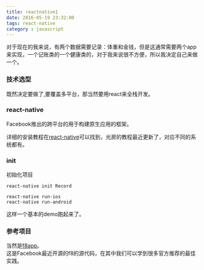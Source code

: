 ```yaml
---
title: reactnative1
date: 2016-05-19 23:32:00
tags: react-native
category : javascript
---
```


对于现在的我来说，有两个数据需要记录：体重和金钱，但是这通常需要两个app来实现，一个记账类的一个健康类的，对于我来说很不方便，所以我决定自己来做一个。

### 技术选型  

既然决定要做了,要覆盖多平台，那当然要用react来全栈开发。

### react-native  

Facebook推出的跨平台的用于构建原生应用的框架。

详细的安装教程在[react-native](https://facebook.github.io/react-native/releases/next/docs/getting-started.html#content)可以找到，光房的教程最近更新了，对应不同的系统都有。

### init

初始化项目  

    react-native init Record

    react-native run-ios
    react-native run-android

这样一个基本的demo跑起来了。

### 参考项目

当然是[f8app](https://github.com/fbsamples/f8app)。  
这是Facebook最近开源的f8的源代码，在其中我们可以学到很多官方推荐的最佳实践。
